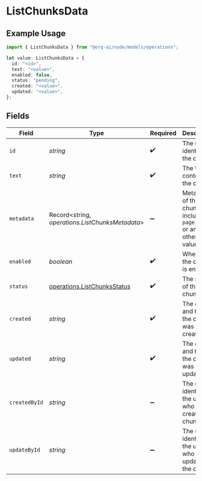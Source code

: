 # ListChunksData

## Example Usage

```typescript
import { ListChunksData } from "@orq-ai/node/models/operations";

let value: ListChunksData = {
  id: "<id>",
  text: "<value>",
  enabled: false,
  status: "pending",
  created: "<value>",
  updated: "<value>",
};
```

## Fields

| Field                                                                         | Type                                                                          | Required                                                                      | Description                                                                   |
| ----------------------------------------------------------------------------- | ----------------------------------------------------------------------------- | ----------------------------------------------------------------------------- | ----------------------------------------------------------------------------- |
| `id`                                                                          | *string*                                                                      | :heavy_check_mark:                                                            | The unique identifier of the chunk                                            |
| `text`                                                                        | *string*                                                                      | :heavy_check_mark:                                                            | The text content of the chunk                                                 |
| `metadata`                                                                    | Record<string, *operations.ListChunksMetadata*>                               | :heavy_minus_sign:                                                            | Metadata of the chunk. Can include `page_number` or any other key-value pairs |
| `enabled`                                                                     | *boolean*                                                                     | :heavy_check_mark:                                                            | Whether the chunk is enabled                                                  |
| `status`                                                                      | [operations.ListChunksStatus](../../models/operations/listchunksstatus.md)    | :heavy_check_mark:                                                            | The status of the chunk                                                       |
| `created`                                                                     | *string*                                                                      | :heavy_check_mark:                                                            | The date and time the chunk was created                                       |
| `updated`                                                                     | *string*                                                                      | :heavy_check_mark:                                                            | The date and time the chunk was updated                                       |
| `createdById`                                                                 | *string*                                                                      | :heavy_minus_sign:                                                            | The unique identifier of the user who created the chunk                       |
| `updateById`                                                                  | *string*                                                                      | :heavy_minus_sign:                                                            | The unique identifier of the user who updated the chunk                       |